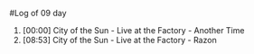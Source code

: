 #Log of 09 day

1. [00:00] City of the Sun - Live at the Factory - Another Time
1. [08:53] City of the Sun - Live at the Factory - Razon
